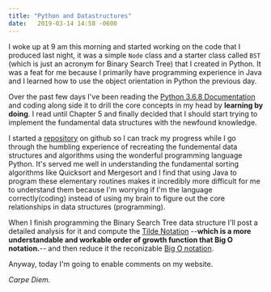 ```yaml
---
title: "Python and Datastructures"
date:   2019-03-14 14:58 -0600
---
```


I woke up at 9 am this morning and started working on the code that I produced last night, it was a simple `Node` class and a starter class called `BST` (which is just an acronym for Binary Search Tree) that I created in Python. It was a feat for me because I primarily have programming experience in Java and I learned how to use the object orientation in Python the previous day.

Over the past few days I've been reading the [Python 3.6.8 Documentation][python-docs] and coding along side it to drill the core concepts in my head by **learning by doing**. I read until Chapter 5 and finally decided that I should start trying to implement the fundamental data structures with the newfound knowledge.

I started a [repository][github-repo] on github so I can track my progress while I go through the humbling experience of recreating the fundemental data structures and algorithms using the wonderful programming language Python. It's served me well in understanding the fundamental sorting algorithms like Quicksort and Mergesort and I find that using Java to program these elementary routines makes it incredibly more difficult for me to understand them because I'm worrying if I'm the language correctly(coding) instead of using my brain to figure out the core relationships in data structures (programming).

When I finish programming the Binary Search Tree data structure I'll post a detailed analysis for it and compute the [Tilde Notation][order] --**which is a more understandable and workable order of growth function that Big O notation.**-- and then reduce it the reconizable [Big O notation][order].

Anyway, today I'm going to enable comments on my website.

*Carpe Diem.*

[python-docs]: https://docs.python.org/3.6/
[github-repo]: https://github.com/cisphon/CommonDataStructuresPython
[order]: https://introcs.cs.princeton.edu/java/41analysis/